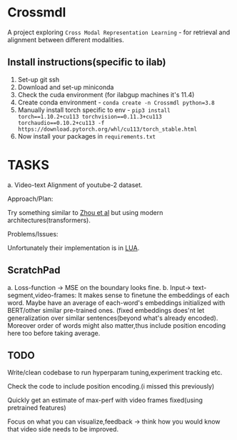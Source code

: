 # Crossmdl
A project exploring `Cross Modal Representation Learning` - for retrieval and alignment between different modalities.

## Install instructions(specific to ilab)

1. Set-up git ssh
2. Download and set-up miniconda
3. Check the cuda environment (for ilabgup machines it's 11.4)
4. Create conda environment - `conda create -n Crossmdl python=3.8`
5. Manually install torch specific to env - `pip3 install torch==1.10.2+cu113 torchvision==0.11.3+cu113 torchaudio==0.10.2+cu113 -f https://download.pytorch.org/whl/cu113/torch_stable.html`
6. Now install your packages in `requirements.txt`

 
 # TASKS
 
 a. Video-text Alignment of youtube-2 dataset.
 
 Approach/Plan:
 
 Try something similar to [Zhou et al](https://arxiv.org/abs/1703.09788) but using modern architectures(transformers). 
 
 Problems/Issues:
 
 Unfortunately their implementation is in [LUA](https://github.com/LuoweiZhou/ProcNets-YouCook2).

## ScratchPad

a. Loss-function -> MSE on the boundary looks fine.
b. Input-> text-segment,video-frames: It makes sense to finetune the embeddings of each word. Maybe have an average of each-word's embeddings initialized with BERT/other similar pre-trained ones. (fixed embeddings does'nt let generalization over similar sentences(beyond what's already encoded). Moreover order of words might also matter,thus include position encoding here too before taking average.


## TODO

Write/clean codebase to run hyperparam tuning,experiment tracking etc.

Check the code to include position encoding.(i missed this previously)

Quickly get an estimate of max-perf with video frames fixed(using pretrained features)

Focus on what you can visualize,feedback -> think how you would know that video side needs to be improved.

